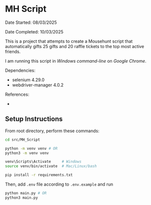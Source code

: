 # MH Script

Date Started: 08/03/2025

Date Completed: 10/03/2025

This is a project that attempts to create a Mousehunt script that automatically gifts 25 gifts and 20 raffle tickets to the top most active friends.

I am running this script in _Windows command-line_ on _Google Chrome_.

Dependencies:

- selenium 4.29.0
- webdriver-manager 4.0.2

References:

-

## Setup Instructions

From root directory, perform these commands:

```bash
cd src/MH_Script

python -m venv venv # OR
python3 -m venv venv

venv\Scripts\Activate     # Windows
source venv/bin/activate  # Mac/Linux/bash

pip install -r requirements.txt
```

Then, add `.env` file according to `.env.example` and run

```bash
python main.py # OR
python3 main.py
```
